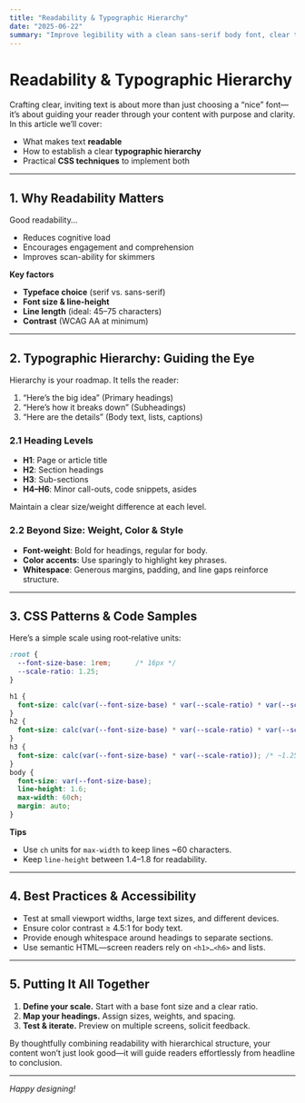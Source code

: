 ```yaml
---
title: "Readability & Typographic Hierarchy"
date: "2025-06-22"
summary: "Improve legibility with a clean sans-serif body font, clear typographic hierarchy, and practical CSS techniques."
---
```


# Readability & Typographic Hierarchy

Crafting clear, inviting text is about more than just choosing a “nice” font—it’s about guiding your reader through your content with purpose and clarity. In this article we’ll cover:

- What makes text **readable**
- How to establish a clear **typographic hierarchy**
- Practical **CSS techniques** to implement both  

---

## 1. Why Readability Matters

Good readability…

- Reduces cognitive load  
- Encourages engagement and comprehension  
- Improves scan-ability for skimmers  

**Key factors**  
- **Typeface choice** (serif vs. sans-serif)  
- **Font size & line-height**  
- **Line length** (ideal: 45–75 characters)  
- **Contrast** (WCAG AA at minimum)  

---

## 2. Typographic Hierarchy: Guiding the Eye

Hierarchy is your roadmap. It tells the reader:

1. “Here’s the big idea” (Primary headings)  
2. “Here’s how it breaks down” (Subheadings)  
3. “Here are the details” (Body text, lists, captions)  

### 2.1 Heading Levels

- **H1**: Page or article title  
- **H2**: Section headings  
- **H3**: Sub-sections  
- **H4–H6**: Minor call-outs, code snippets, asides  

Maintain a clear size/weight difference at each level.

### 2.2 Beyond Size: Weight, Color & Style

- **Font-weight**: Bold for headings, regular for body.  
- **Color accents**: Use sparingly to highlight key phrases.  
- **Whitespace**: Generous margins, padding, and line gaps reinforce structure.  

---

## 3. CSS Patterns & Code Samples

Here’s a simple scale using root‐relative units:

```css
:root {
  --font-size-base: 1rem;      /* 16px */
  --scale-ratio: 1.25;
}

h1 {
  font-size: calc(var(--font-size-base) * var(--scale-ratio) * var(--scale-ratio) * var(--scale-ratio)); /* ~2.0rem */
}
h2 {
  font-size: calc(var(--font-size-base) * var(--scale-ratio) * var(--scale-ratio)); /* ~1.56rem */
}
h3 {
  font-size: calc(var(--font-size-base) * var(--scale-ratio)); /* ~1.25rem */
}
body {
  font-size: var(--font-size-base);
  line-height: 1.6;
  max-width: 60ch;
  margin: auto;
}
```

**Tips**
- Use `ch` units for `max-width` to keep lines ~60 characters.  
- Keep `line-height` between 1.4–1.8 for readability.  

---

## 4. Best Practices & Accessibility

- Test at small viewport widths, large text sizes, and different devices.  
- Ensure color contrast ≥ 4.5:1 for body text.  
- Provide enough whitespace around headings to separate sections.  
- Use semantic HTML—screen readers rely on `<h1>…<h6>` and lists.  

---

## 5. Putting It All Together

1. **Define your scale.** Start with a base font size and a clear ratio.  
2. **Map your headings.** Assign sizes, weights, and spacing.  
3. **Test & iterate.** Preview on multiple screens, solicit feedback.  

By thoughtfully combining readability with hierarchical structure, your content won’t just look good—it will guide readers effortlessly from headline to conclusion.

---

*Happy designing!*  